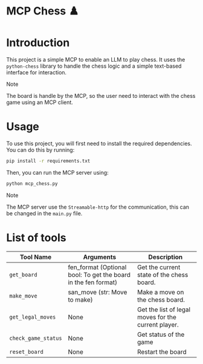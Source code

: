 # MCP Chess ♟️

# Introduction

This project is a simple MCP to enable an LLM to play chess. It uses the `python-chess` library to handle the chess logic and a simple text-based interface for interaction.

> [!NOTE]
> The board is handle by the MCP, so the user need to interact with the chess game using an MCP client.

# Usage

To use this project, you will first need to install the required dependencies. You can do this by running:

```bash
pip install -r requirements.txt
```

Then, you can run the MCP server using:

```bash
python mcp_chess.py
```

> [!NOTE]
> The MCP server use the `Streamable-http` for the communication, this can be changed in the `main.py` file.

# List of tools

| Tool Name | Arguments | Description |
| --- | --- | --- |
| `get_board` | fen_format (Optional bool: To get the board in the fen format) | Get the current state of the chess board. |
| `make_move` | san_move (str: Move to make) | Make a move on the chess board. |
| `get_legal_moves` | None | Get the list of legal moves for the current player. |
| `check_game_status` | None | Get status of the game |
| `reset_board` | None | Restart the board |